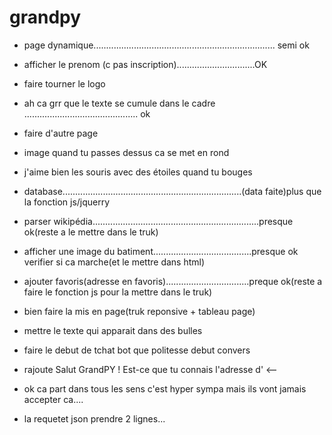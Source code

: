 # grandpy

- page dynamique........................................................................ semi ok

 - afficher le prenom (c pas inscription)...............................OK

- faire tourner le logo

- ah ca grr que le texte se cumule dans le cadre ............................................. ok 

- faire d'autre page

- image quand tu passes dessus ca se met en rond

- j'aime bien les souris avec des étoiles quand tu bouges
 
- database.......................................................................(data faite)plus que la fonction js/jquerry



- parser wikipédia..................................................................presque ok(reste a le mettre dans le truk)

- afficher une image du batiment.......................................presque ok verifier si ca marche(et le mettre dans html)

- ajouter favoris(adresse en favoris).................................preque ok(reste a  faire le fonction js pour la mettre dans le truk)

- bien faire la mis en page(truk reponsive + tableau page)

- mettre le texte qui apparait dans des bulles

- faire le debut de tchat bot que politesse debut convers

- rajoute Salut GrandPY ! Est-ce que tu connais l'adresse d' <--

- ok ca part dans tous les sens c'est hyper sympa mais ils vont jamais accepter ca....

- la requetet json prendre 2 lignes... 
